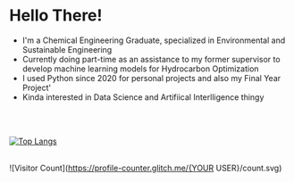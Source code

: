 <h1> Hello There! </h1>

* I'm a Chemical Engineering Graduate, specialized in Environmental and Sustainable Engineering
* Currently doing part-time as an assistance to my former supervisor to develop machine learning models for Hydrocarbon Optimization
* I used Python since 2020 for personal projects and also my Final Year Project'
* Kinda interested in Data Science and Artifiical Interlligence thingy
<br>
<br>

[![Top Langs](https://github-readme-stats.vercel.app/api/top-langs/?username=amaro98)](https://github.com/amaro98/github-readme-stats)<br><br>


![Visitor Count](https://profile-counter.glitch.me/{YOUR USER}/count.svg)

